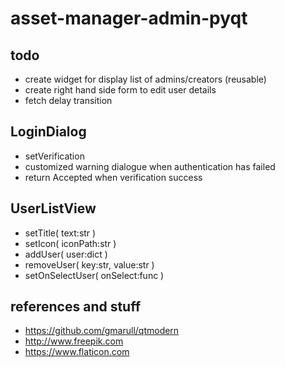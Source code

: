 # asset-manager-admin-pyqt

## todo
- create widget for display list of admins/creators (reusable)
- create right hand side form to edit user details
- fetch delay transition

## LoginDialog
- setVerification
- customized warning dialogue when authentication has failed
- return Accepted when verification success 

## UserListView
- setTitle( text:str )
- setIcon( iconPath:str )
- addUser( user:dict )
- removeUser( key:str, value:str )
- setOnSelectUser( onSelect:func )

## references and stuff
- https://github.com/gmarull/qtmodern
- http://www.freepik.com
- https://www.flaticon.com

